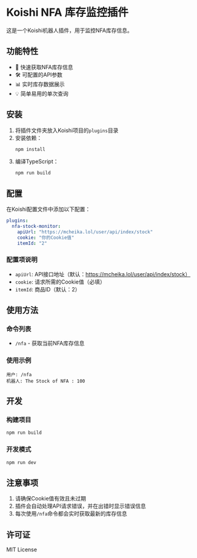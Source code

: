 # Koishi NFA 库存监控插件

这是一个Koishi机器人插件，用于监控NFA库存信息。

## 功能特性

- 🚀 快速获取NFA库存信息
- 🛠️ 可配置的API参数
- 📊 实时库存数据展示
- 💡 简单易用的单次查询

## 安装

1. 将插件文件夹放入Koishi项目的`plugins`目录
2. 安装依赖：
   ```bash
   npm install
   ```
3. 编译TypeScript：
   ```bash
   npm run build
   ```

## 配置

在Koishi配置文件中添加以下配置：

```yaml
plugins:
  nfa-stock-monitor:
    apiUrl: "https://mcheika.lol/user/api/index/stock"
    cookie: "你的Cookie值"
    itemId: "2"
```

### 配置项说明

- `apiUrl`: API接口地址（默认：https://mcheika.lol/user/api/index/stock）
- `cookie`: 请求所需的Cookie值（必填）
- `itemId`: 商品ID（默认：2）

## 使用方法

### 命令列表

- `/nfa` - 获取当前NFA库存信息

### 使用示例

```
用户: /nfa
机器人: The Stock of NFA : 100
```

## 开发

### 构建项目

```bash
npm run build
```

### 开发模式

```bash
npm run dev
```

## 注意事项

1. 请确保Cookie值有效且未过期
2. 插件会自动处理API请求错误，并在出错时显示错误信息
3. 每次使用`/nfa`命令都会实时获取最新的库存信息

## 许可证

MIT License
